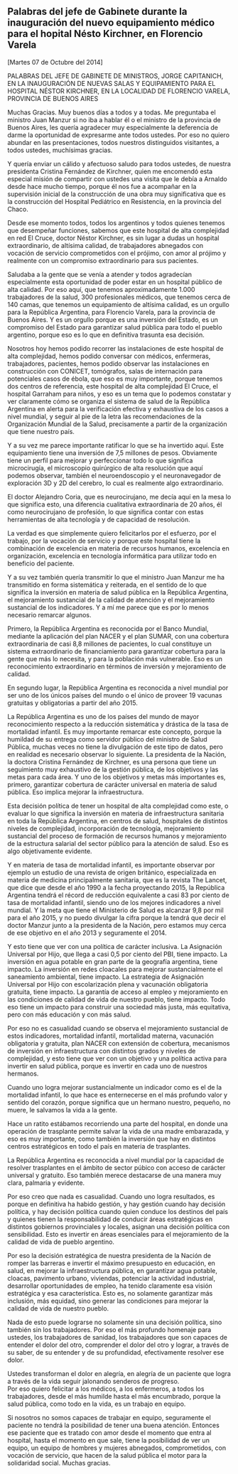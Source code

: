 Palabras del jefe de Gabinete durante la inauguración del nuevo equipamiento médico para el hopital Nésto Kirchner, en Florencio Varela
---------------------------------------------------------------------------------------------------------------------------------------

[Martes 07 de Octubre del 2014]

PALABRAS DEL JEFE DE GABINETE DE MINISTROS, JORGE CAPITANICH, EN LA
INAUGURACIÓN DE NUEVAS SALAS Y EQUIPAMIENTO PARA EL HOSPITAL NÉSTOR
KIRCHNER, EN LA LOCALIDAD DE FLORENCIO VARELA, PROVINCIA DE BUENOS AIRES

Muchas Gracias. Muy buenos días a todos y a todas. Me preguntaba el
ministro Juan Manzur si no iba a hablar él o el ministro de la provincia
de Buenos Aires, les quería agradecer muy especialmente la deferencia de
darme la oportunidad de expresarme ante todos ustedes. Por eso no quiero
abundar en las presentaciones, todos nuestros distinguidos visitantes, a
todos ustedes, muchísimas gracias.

Y quería enviar un cálido y afectuoso saludo para todos ustedes, de
nuestra presidenta Cristina Fernández de Kirchner, quien me encomendó
esta especial misión de compartir con ustedes una visita que le debía a
Arnaldo desde hace mucho tiempo, porque él nos fue a acompañar en la
supervisión inicial de la construcción de una obra muy significativa que
es la construcción del Hospital Pediátrico en Resistencia, en la
provincia del Chaco.

Desde ese momento todos, todos los argentinos y todos quienes tenemos
que desempeñar funciones, sabemos que este hospital de alta complejidad
en red El Cruce, doctor Néstor Kirchner, es sin lugar a dudas un
hospital extraordinario, de altísima calidad, de trabajadores abnegados
con vocación de servicio comprometidos con el prójimo, con amor al
prójimo y realmente con un compromiso extraordinario para sus pacientes.

Saludaba a la gente que se venía a atender y todos agradecían
especialmente esta oportunidad de poder estar en un hospital público de
alta calidad. Por eso aquí, que tenemos aproximadamente 1.000
trabajadores de la salud, 300 profesionales médicos, que tenemos cerca
de 140 camas, que tenemos un equipamiento de altísima calidad, es un
orgullo para la República Argentina, para Florencio Varela, para la
provincia de Buenos Aires. Y es un orgullo porque es una inversión del
Estado, es un compromiso del Estado para garantizar salud pública para
todo el pueblo argentino, porque eso es lo que en definitiva trasunta
esa decisión.

Nosotros hoy hemos podido recorrer las instalaciones de este hospital de
alta complejidad, hemos podido conversar con médicos, enfermeras,
trabajadores, pacientes, hemos podido observar las instalaciones en
construcción con CONICET, tomógrafos, salas de internación para
potenciales casos de ébola, que eso es muy importante, porque tenemos
dos centros de referencia, este hospital de alta complejidad El Cruce,
el hospital Garraham para niños, y eso es un tema que lo podemos
constatar y ver claramente cómo se organiza el sistema de salud de la
República Argentina en alerta para la verificación efectiva y exhaustiva
de los casos a nivel mundial, y seguir al pie de la letra las
recomendaciones de la Organización Mundial de la Salud, precisamente a
partir de la organización que tiene nuestro país.

Y a su vez me parece importante ratificar lo que se ha invertido aquí.
Este equipamiento tiene una inversión de 7,5 millones de pesos.
Obviamente tiene un perfil para mejorar y perfeccionar todo lo que
significa microcirugía, el microscopio quirúrgico de alta resolución que
aquí podemos observar, también el neuroendoscopio y el neuronavegador de
exploración 3D y 2D del cerebro, lo cual es realmente algo
extraordinario.

El doctor Alejandro Coria, que es neurocirujano, me decía aquí en la
mesa lo que significa esto, una diferencia cualitativa extraordinaria de
20 años, él como neurocirujano de profesión, lo que significa contar con
estas herramientas de alta tecnología y de capacidad de resolución.

La verdad es que simplemente quiero felicitarlos por el esfuerzo, por el
trabajo, por la vocación de servicio y porque este hospital tiene la
combinación de excelencia en materia de recursos humanos, excelencia en
organización, excelencia en tecnología informática para utilizar todo en
beneficio del paciente.

Y a su vez también quería transmitir lo que el ministro Juan Manzur me
ha transmitido en forma sistemática y reiterada, en el sentido de lo que
significa la inversión en materia de salud pública en la República
Argentina, el mejoramiento sustancial de la calidad de atención y el
mejoramiento sustancial de los indicadores. Y a mí me parece que es por
lo menos necesario remarcar algunos.

Primero, la República Argentina es reconocida por el Banco Mundial,
mediante la aplicación del plan NACER y el plan SUMAR, con una cobertura
extraordinaria de casi 8,8 millones de pacientes, lo cual constituye un
sistema extraordinario de financiamiento para garantizar cobertura para
la gente que más lo necesita, y para la población más vulnerable. Eso es
un reconocimiento extraordinario en términos de inversión y mejoramiento
de calidad.

En segundo lugar, la República Argentina es reconocida a nivel mundial
por ser uno de los únicos países del mundo o el único de proveer 19
vacunas gratuitas y obligatorias a partir del año 2015.

La República Argentina es uno de los países del mundo de mayor
reconocimiento respecto a la reducción sistemática y drástica de la tasa
de mortalidad infantil. Es muy importante remarcar este concepto, porque
la humildad de su entrega como servidor público del ministro de Salud
Pública, muchas veces no tiene la divulgación de este tipo de datos,
pero en realidad es necesario observar lo siguiente. La presidenta de la
Nación, la doctora Cristina Fernández de Kirchner, es una persona que
tiene un seguimiento muy exhaustivo de la gestión pública, de los
objetivos y las metas para cada área. Y uno de los objetivos y metas más
importantes es, primero, garantizar cobertura de carácter universal en
materia de salud pública. Eso implica mejorar la infraestructura.

Esta decisión política de tener un hospital de alta complejidad como
este, o evaluar lo que significa la inversión en materia de
infraestructura sanitaria en toda la República Argentina, en centros de
salud, hospitales de distintos niveles de complejidad, incorporación de
tecnología, mejoramiento sustancial del proceso de formación de recursos
humanos y mejoramiento de la estructura salarial del sector público para
la atención de salud. Eso es algo objetivamente evidente.

Y en materia de tasa de mortalidad infantil, es importante observar por
ejemplo un estudio de una revista de origen británico, especializada en
materia de medicina principalmente sanitaria, que es la revista The
Lancet, que dice que desde el año 1990 a la fecha proyectando 2015, la
República Argentina tendrá el récord de reducción equivalente a casi 83
por ciento de tasa de mortalidad infantil, siendo uno de los mejores
indicadores a nivel mundial. Y la meta que tiene el Ministerio de Salud
es alcanzar 9,8 por mil para el año 2015, y no puedo divulgar la cifra
porque la tendrá que decir el doctor Manzur junto a la presidenta de la
Nación, pero estamos muy cerca de ese objetivo en el año 2013 y
seguramente el 2014.

Y esto tiene que ver con una política de carácter inclusiva. La
Asignación Universal por Hijo, que llega a casi 0,5 por ciento del PBI,
tiene impacto. La inversión en agua potable en gran parte de la
geografía argentina, tiene impacto. La inversión en redes cloacales para
mejorar sustancialmente el saneamiento ambiental, tiene impacto. La
estrategia de Asignación Universal por Hijo con escolarización plena y
vacunación obligatoria gratuita, tiene impacto. La garantía de acceso al
empleo y mejoramiento en las condiciones de calidad de vida de nuestro
pueblo, tiene impacto. Todo eso tiene un impacto para construir una
sociedad más justa, más equitativa, pero con más educación y con más
salud.

Por eso no es casualidad cuando se observa el mejoramiento sustancial de
estos indicadores, mortalidad infantil, mortalidad materna, vacunación
obligatoria y gratuita, plan NACER con extensión de cobertura,
mecanismos de inversión en infraestructura con distintos grados y
niveles de complejidad, y esto tiene que ver con un objetivo y una
política activa para invertir en salud pública, porque es invertir en
cada uno de nuestros hermanos.

Cuando uno logra mejorar sustancialmente un indicador como es el de la
mortalidad infantil, lo que hace es enternecerse en el más profundo
valor y sentido del corazón, porque significa que un hermano nuestro,
pequeño, no muere, le salvamos la vida a la gente.

Hace un ratito estábamos recorriendo una parte del hospital, en donde
una operación de trasplante permite salvar la vida de una madre
embarazada, y eso es muy importante, como también la inversión que hay
en distintos centros estratégicos en todo el país en materia de
trasplantes.

La República Argentina es reconocida a nivel mundial por la capacidad de
resolver trasplantes en el ámbito de sector púbico con acceso de
carácter universal y gratuito. Eso también merece destacarse de una
manera muy clara, palmaria y evidente.

Por eso creo que nada es casualidad. Cuando uno logra resultados, es
porque en definitiva ha habido gestión, y hay gestión cuando hay
decisión política, y hay decisión política cuando quien conduce los
destinos del país y quienes tienen la responsabilidad de conducir áreas
estratégicas en distintos gobiernos provinciales y locales, asignan una
decisión política con sensibilidad. Esto es invertir en áreas esenciales
para el mejoramiento de la calidad de vida de pueblo argentino.

Por eso la decisión estratégica de nuestra presidenta de la Nación de
romper las barreras e invertir el máximo presupuesto en educación, en
salud, en mejorar la infraestructura pública, en garantizar agua
potable, cloacas, pavimento urbano, viviendas, potenciar la actividad
industrial, desarrollar oportunidades de empleo, ha tenido claramente
esa visión estratégica y esa característica. Esto es, no solamente
garantizar más inclusión, más equidad, sino generar las condiciones para
mejorar la calidad de vida de nuestro pueblo.

Nada de esto puede lograrse no solamente sin una decisión política, sino
también sin los trabajadores. Por eso el más profundo homenaje para
ustedes, los trabajadores de sanidad, los trabajadores que son capaces
de entender el dolor del otro, comprender el dolor del otro y lograr, a
través de su saber, de su entender y de su profundidad, efectivamente
resolver ese dolor.

Ustedes transforman el dolor en alegría, en alegría de un paciente que
logra a través de la vida seguir jalonando senderos de progreso.\
Por eso quiero felicitar a los médicos, a los enfermeros, a todos los
trabajadores, desde el más humilde hasta el más encumbrado, porque la
salud pública, como todo en la vida, es un trabajo en equipo.

Si nosotros no somos capaces de trabajar en equipo, seguramente el
paciente no tendrá la posibilidad de tener una buena atención. Entonces
ese paciente que es tratado con amor desde el momento que entra al
hospital, hasta el momento en que sale, tiene la posibilidad de ver un
equipo, un equipo de hombres y mujeres abnegados, comprometidos, con
vocación de servicio, que hacen de la salud pública el motor para la
solidaridad social. Muchas gracias.

